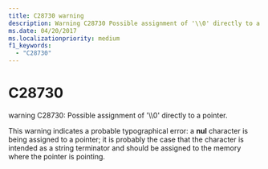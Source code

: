 ```yaml
---
title: C28730 warning
description: Warning C28730 Possible assignment of '\\0' directly to a pointer.
ms.date: 04/20/2017
ms.localizationpriority: medium 
f1_keywords: 
  - "C28730"
---
```


# C28730


warning C28730: Possible assignment of '\\\\0' directly to a pointer.

This warning indicates a probable typographical error: a **nul** character is being assigned to a pointer; it is probably the case that the character is intended as a string terminator and should be assigned to the memory where the pointer is pointing.

 

 





